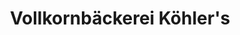 ---
title: "Vollkornbäckerei Köhler's"
url: /wuerzburg/vollkornbaeckerei-koehlers-arndtstrasse/
shop: Bäckerei
---